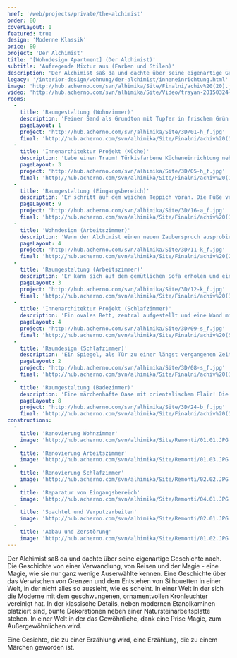 ```yaml
---
href: '/web/projects/private/the-alchimist' 
order: 80
coverLayout: 1
featured: true
design: 'Moderne Klassik'
price: 80
project: 'Der Alchimist'
title: '[Wohndesign Apartment] (Der Alchimist)'
subtitle: 'Aufregende Mixtur aus (Farben und Stilen)'
description: 'Der Alchimist saß da und dachte über seine eigenartige Geschichte nach. Die Geschichte von einer Verwandlung, von Reisen und der Magie - eine Magie, wie sie nur ganz wenige Auserwählte kennen. Eine Geschichte über das Verwischen von Grenzen und dem Entstehen von Silhouetten in einer Welt, in der nicht alles so aussieht, wie es scheint.'
legacy: '/interior-design/wohnung/der-alchimist/inneneinrichtung.html'
image: 'http://hub.acherno.com/svn/alhimika/Site/Finalni/achiv%20(20).jpg'
video: 'http://hub.acherno.com/svn/alhimika/Site/Video/trayan-20150324-hd.mp4'
rooms:
  -
    title: 'Raumgestaltung (Wohnzimmer)'
    description: 'Feiner Sand als Grundton mit Tupfer in frischem Grün und kühlem Türkis – wie die einheitliche Farbpalette eines Aquarells.'
    pageLayout: 1
    project: 'http://hub.acherno.com/svn/alhimika/Site/3D/01-h_f.jpg'
    final: 'http://hub.acherno.com/svn/alhimika/Site/Finalni/achiv%20(16).jpg'
  -
    title: 'Innenarchitektur Projekt (Küche)'
    description: 'Lebe einen Traum! Türkisfarbene Kücheneinrichtung neben einem marokkanischen Fliesenmosaik. Weißer Backstein als Hintergrund und eine helle Arbeitsplatte aus Naturstein. Dazu Stühle mit auffälligen Farben. Der Boden in warmem Braun entzückt genauso wie die Möbel in zartem Elfenbein. Ein Hier und Da aus Eklektizismus und Alchemie.'
    pageLayout: 3
    project: 'http://hub.acherno.com/svn/alhimika/Site/3D/05-h_f.jpg'
    final: 'http://hub.acherno.com/svn/alhimika/Site/Finalni/achiv%20(18).jpg'
  -
    title: 'Raumgestaltung (Eingangsbereich)'
    description: 'Er schritt auf dem weichen Teppich voran. Die Füße versinken tief, als ob er über Wüstensand läuft. Links und rechts wird er von den freundlichen Gesichtern der Familienfotos begrüßt.  Ein großer Kleiderschrank beherbergt alles Wichtige und wirkt im Spiegel gegenüber wie eine Fata Morgana.'
    pageLayout: 9
    project: 'http://hub.acherno.com/svn/alhimika/Site/3D/16-a_f.jpg'
    final: 'http://hub.acherno.com/svn/alhimika/Site/Finalni/achiv%20(12).jpg'
  -
    title: 'Wohndesign (Arbeitszimmer)'
    description: 'Wenn der Alchimist einen neuen Zauberspruch ausprobiert, braucht er viel Ruhe und volle Konzentration.  Schließlich ist das Zaubern eine Kunst für sich.'
    pageLayout: 4
    project: 'http://hub.acherno.com/svn/alhimika/Site/3D/11-k_f.jpg'
    final: 'http://hub.acherno.com/svn/alhimika/Site/Finalni/achiv%20(2).jpg'
  -
    title: 'Raumgestaltung (Arbeitszimmer)'
    description: 'Er kann sich auf dem gemütlichen Sofa erholen und ein kleines Schläfchen halten oder am Schreibtisch seine nächste Weltreise planen.'
    pageLayout: 3
    project: 'http://hub.acherno.com/svn/alhimika/Site/3D/12-k_f.jpg'
    final: 'http://hub.acherno.com/svn/alhimika/Site/Finalni/achiv%20(3).jpg'
  -
    title: 'Innenarchitektur Projekt (Schlafzimmer)'
    description: 'Ein ovales Bett, zentral aufgestellt und eine Wand mit offenem Mauerwerk. Eine Farbgebung in schlichtem Weiß wird nur durch kleine Dekorationen in Sand und Türkis unterbrochen.'
    pageLayout: 4
    project: 'http://hub.acherno.com/svn/alhimika/Site/3D/09-s_f.jpg'
    final: 'http://hub.acherno.com/svn/alhimika/Site/Finalni/achiv%20(5).jpg'
  -
    title: 'Raumdesign (Schlafzimmer)'
    description: 'Ein Spiegel, als Tür zu einer längst vergangenen Zeit, verdeckt von türkisenen Fensterläden im Shabby Look, wirkt surreal und zugleich mystisch.'
    pageLayout: 2
    project: 'http://hub.acherno.com/svn/alhimika/Site/3D/08-s_f.jpg'
    final: 'http://hub.acherno.com/svn/alhimika/Site/Finalni/achiv%20(3b).jpg'
  -
    title: 'Raumgestaltung (Badezimmer)'
    description: 'Eine märchenhafte Oase mit orientalischem Flair! Die kleinen weißen Kieselsteine an der Wand schimmern wie Tau in der Wüste. Zarte Rosenblüten verbreiten das Aroma von Tausendundeiner Nacht!'
    pageLayout: 8
    project: 'http://hub.acherno.com/svn/alhimika/Site/3D/24-b_f.jpg'
    final: 'http://hub.acherno.com/svn/alhimika/Site/Finalni/achiv%20(11b).jpg'
constructions:
  -
    title: 'Renovierung Wohnzimmer'
    image: 'http://hub.acherno.com/svn/alhimika/Site/Remonti/01.01.JPG'
  -
    title: 'Renovierung Arbeitszimmer'
    image: 'http://hub.acherno.com/svn/alhimika/Site/Remonti/01.03.JPG'
  -
    title: 'Renovierung Schlafzimmer'
    image: 'http://hub.acherno.com/svn/alhimika/Site/Remonti/02.02.JPG'
  -
    title: 'Reparatur von Eingangsbereich'
    image: 'http://hub.acherno.com/svn/alhimika/Site/Remonti/04.01.JPG'
  -
    title: 'Spachtel und Verputzarbeiten'
    image: 'http://hub.acherno.com/svn/alhimika/Site/Remonti/02.01.JPG'
  -
    title: 'Abbau und Zerstörung'
    image: 'http://hub.acherno.com/svn/alhimika/Site/Remonti/01.02.JPG'
---
```

Der Alchimist saß da und dachte über seine eigenartige Geschichte nach. Die Geschichte von einer Verwandlung, von Reisen und der  Magie - eine Magie, wie sie nur ganz wenige Auserwählte kennen. Eine Geschichte über das Verwischen von Grenzen und dem Entstehen von  Silhouetten in einer Welt, in der nicht alles so aussieht, wie es scheint. In einer Welt in der sich die Moderne mit dem geschwungenen, ornamentvollen Kronleuchter  vereinigt hat. In der klassische Details, neben modernen Etanolkaminen platziert sind, bunte Dekorationen neben einer Natursteinarbeitsplatte stehen. In einer Welt in der das Gewöhnliche, dank eine Prise Magie,  zum Außergewöhnlichen wird.

Eine Gesichte, die zu einer Erzählung wird, eine Erzählung, die zu einem Märchen geworden ist.
